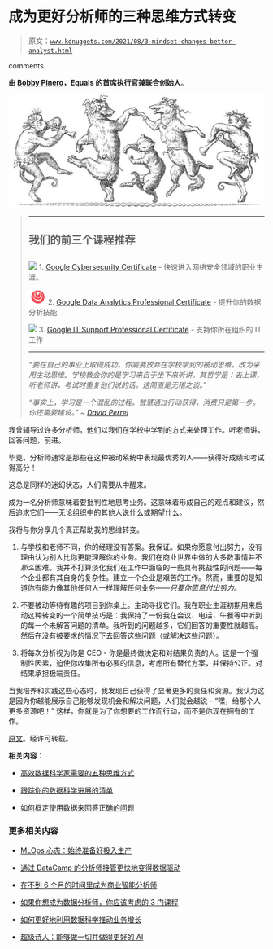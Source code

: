# 成为更好分析师的三种思维方式转变

> 原文：[`www.kdnuggets.com/2021/08/3-mindset-changes-better-analyst.html`](https://www.kdnuggets.com/2021/08/3-mindset-changes-better-analyst.html)

comments

**由 [Bobby Pinero](https://www.linkedin.com/in/bobbypinero/)，Equals 的首席执行官兼联合创始人**。

![](img/5617a18196cf69d257e92b4501131dff.png)

> * * *
> 
> ## 我们的前三个课程推荐
> ## 
> ![](img/0244c01ba9267c002ef39d4907e0b8fb.png) 1\. [Google Cybersecurity Certificate](https://www.kdnuggets.com/google-cybersecurity) - 快速进入网络安全领域的职业生涯。
> 
> ![](img/e225c49c3c91745821c8c0368bf04711.png) 2\. [Google Data Analytics Professional Certificate](https://www.kdnuggets.com/google-data-analytics) - 提升你的数据分析技能
> 
> ![](img/0244c01ba9267c002ef39d4907e0b8fb.png) 3\. [Google IT Support Professional Certificate](https://www.kdnuggets.com/google-itsupport) - 支持你所在组织的 IT 工作
> 
> * * *
> 
> *“要在自己的事业上取得成功，你需要放弃在学校学到的被动思维，改为采用主动思维。学校教会你的是学习来自于坐下来听讲。其哲学是：去上课，听老师讲，考试时重复他们说的话。这简直是无稽之谈。”*
> 
> *“事实上，学习是一个混乱的过程。智慧通过行动获得，消费只是第一步。你还需要建设。” ~ [David Perrel](https://perell.com/essay/dont-go-to-college-this-fall/#:~:text=To%20succeed%20on%20your%20own,adopt%20an%20active%20one%20instead.&text=The%20truth%20is%20learning%20is%20a%20messy%20process.)*

我曾辅导过许多分析师，他们以我们在学校中学到的方式来处理工作。听老师讲，回答问题，前进。

毕竟，分析师通常是那些在这种被动系统中表现最优秀的人——获得好成绩和考试得高分！

这总是同样的迷幻状态，人们需要从中醒来。

成为一名分析师意味着要批判性地思考业务。这意味着形成自己的观点和建议，然后追求它们——无论组织中的其他人说什么或期望什么。

我将与你分享几个真正帮助我的思维转变。

1.  与学校和老师不同，你的经理没有答案。我保证。如果你愿意付出努力，没有理由认为别人比你更能理解你的业务。我们在商业世界中做的大多数事情并不*那么*困难。我并不打算淡化我们在工作中面临的一些具有挑战性的问题——每个企业都有其自身的复杂性。建立一个企业是艰苦的工作。然而，重要的是知道你有能力像其他任何人一样理解任何业务——*只要你愿意付出努力。*

1.  不要被动等待有趣的项目到你桌上。主动寻找它们。我在职业生涯初期用来启动这种转变的一个简单技巧是：我保持了一份我在会议、电话、午餐等中听到的每一个未解答问题的清单。我听到的问题越多，它们回答的重要性就越高。然后在没有被要求的情况下去回答这些问题（或解决这些问题）。

1.  将每次分析视为你是 CEO - 你是最终做决定和对结果负责的人。这是一个强制性因素，迫使你收集所有必要的信息，考虑所有替代方案，并保持公正。对结果承担极端责任。

当我培养和实践这些心态时，我发现自己获得了显著更多的责任和资源。我认为这是因为你越能展示自己能够发现机会和解决问题，人们就会越说 - “嘿，给那个人更多资源吧！” 这样，你就是为了你想要的工作而行动，而不是你现在拥有的工作。

[原文](https://wraptext.equals.app/three-mindset-changes-analysts/)。经许可转载。

**相关内容：**

+   [高效数据科学家需要的五种思维方式](https://www.kdnuggets.com/2021/06/five-types-thinking-data-scientist.html)

+   [跟踪你的数据科学进展的清单](https://www.kdnuggets.com/2021/05/checklist-data-science-progress.html)

+   [如何框定使用数据来回答正确的问题](https://www.kdnuggets.com/2021/03/right-questions-answered-using-data.html)

### 更多相关内容

+   [MLOps 心态：始终准备好投入生产](https://www.kdnuggets.com/2023/07/mlops-mindset-always-productionready.html)

+   [通过 DataCamp 的分析师接管更快地变得数据驱动](https://www.kdnuggets.com/2022/10/datacamp-data-driven-faster-analyst-takeover.html)

+   [在不到 6 个月的时间里成为商业智能分析师](https://www.kdnuggets.com/become-a-business-intelligence-analyst-in-less-than-6-months)

+   [如果你想成为数据分析师，你应该考虑的 3 门课程](https://www.kdnuggets.com/3-courses-you-should-consider-if-you-want-to-become-a-data-analyst)

+   [如何更好地利用数据科学推动业务增长](https://www.kdnuggets.com/2022/08/better-leverage-data-science-business-growth.html)

+   [超级诗人：能够做一切并做得更好的 AI](https://www.kdnuggets.com/2023/05/super-bard-ai-better.html)
